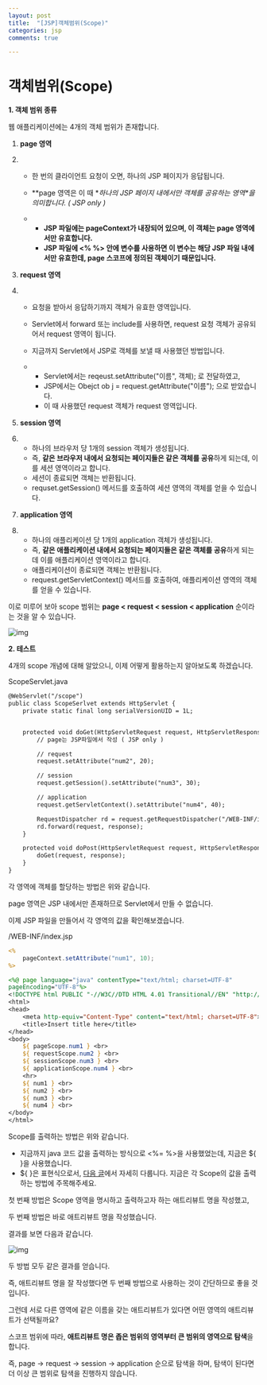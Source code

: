 ```yaml
---
layout: post
title:  "[JSP]객체범위(Scope)"
categories: jsp
comments: true

---
```


# 객체범위(Scope)

**1. 객체 범위 종류**

웹 애플리케이션에는 4개의 객체 범위가 존재합니다.

1. **page 영역**

2. - 한 번의 클라이언트 요청이 오면, 하나의 JSP 페이지가 응답됩니다.

   - **page 영역은 이 때 \**하나의 JSP 페이지 내에서만 객체를 공유하는 영역\**을 의미합니다. ( JSP only )**

   - - **JSP 파일에는 pageContext가 내장되어 있으며, 이 객체는 page 영역에서만 유효합니다.**
     - **JSP 파일에 <% %> 안에 변수를 사용하면 이 변수는 해당 JSP 파일 내에서만 유효한데, page 스코프에 정의된 객체이기 때문입니다.**

3. **request 영역**

4. - 요청을 받아서 응답하기까지 객체가 유효한 영역입니다.

   - Servlet에서 forward 또는 include를 사용하면, request 요청 객체가 공유되어서 request 영역이 됩니다.

   - 지금까지 Servlet에서 JSP로 객체를 보낼 때 사용했던 방법입니다.

   - - Servlet에서는 reqeust.setAttribute("이름", 객체); 로 전달하였고,
     - JSP에서는 Obejct ob j = request.getAttribute("이름"); 으로 받았습니다.
     - 이 때 사용했던 request 객체가 request 영역입니다.

5. **session 영역**

6. - 하나의 브라우저 당 1개의 session 객체가 생성됩니다.
   - 즉, **같은 브라우저 내에서 요청되는 페이지들은 같은 객체를 공유**하게 되는데, 이를 세션 영역이라고 합니다.
   - 세션이 종료되면 객체는 반환됩니다.
   - requset.getSession() 메서드를 호출하여 세션 영역의 객체를 얻을 수 있습니다.

7. **application 영역**

8. - 하나의 애플리케이션 당 1개의 application 객체가 생성됩니다.
   - 즉, **같은 애플리케이션 내에서 요청되는 페이지들은 같은 객체를 공유**하게 되는데 이를 애플리케이션 영역이라고 합니다.
   - 애플리케이션이 종료되면 객체는 반환됩니다.
   - request.getServletContext() 메서드를 호출하여, 애플리케이션 영역의 객체를 얻을 수 있습니다.



이로 미루어 보아 scope 범위는 **page < request < session < application** 순이라는 것을 알 수 있습니다. 

![img](https://t1.daumcdn.net/cfile/tistory/99D9A73D5AAE58C40B)









**2. 테스트**

4개의 scope 개념에 대해 알았으니, 이제 어떻게 활용하는지 알아보도록 하겠습니다.



ScopeServlet.java

```JSP
@WebServlet("/scope")
public class ScopeSerlvet extends HttpServlet {
    private static final long serialVersionUID = 1L;


    protected void doGet(HttpServletRequest request, HttpServletResponse response) throws ServletException, IOException {
        // page는 JSP파일에서 작성 ( JSP only )

        // request
        request.setAttribute("num2", 20);

        // session
        request.getSession().setAttribute("num3", 30);

        // application
        request.getServletContext().setAttribute("num4", 40);

        RequestDispatcher rd = request.getRequestDispatcher("/WEB-INF/index.jsp");
        rd.forward(request, response);
    }

    protected void doPost(HttpServletRequest request, HttpServletResponse response) throws ServletException, IOException {
        doGet(request, response);
    }
}
```

각 영역에 객체를 할당하는 방법은 위와 같습니다.

page 영역은 JSP 내에서만 존재하므로 Servlet에서 만들 수 없습니다.





이제 JSP 파일을 만들어서 각 영역의 값을 확인해보겠습니다.

/WEB-INF/index.jsp

```JSP
<%
    pageContext.setAttribute("num1", 10);
%>

<%@ page language="java" contentType="text/html; charset=UTF-8"
pageEncoding="UTF-8"%>
<!DOCTYPE html PUBLIC "-//W3C//DTD HTML 4.01 Transitional//EN" "http://www.w3.org/TR/html4/loose.dtd">
<html>
<head>
    <meta http-equiv="Content-Type" content="text/html; charset=UTF-8">
    <title>Insert title here</title>
</head>
<body>
    ${ pageScope.num1 } <br>
    ${ requestScope.num2 } <br>
    ${ sessionScope.num3 } <br>
    ${ applicationScope.num4 } <br>
    <hr>
    ${ num1 } <br>
    ${ num2 } <br>
    ${ num3 } <br>
    ${ num4 } <br>
</body>
</html>
```

Scope를 출력하는 방법은 위와 같습니다.

- 지금까지 java 코드 값을 출력하는 방식으로 <%= %>을 사용했었는데, 지금은 ${ }을 사용했습니다.
- ${ }은 표현식으로서, [다음 글](https://victorydntmd.tistory.com/156)에서 자세히 다룹니다. 지금은 각 Scope의 값을 출력하는 방법에 주목해주세요.



첫 번째 방법은 Scope 영역을 명시하고 출력하고자 하는 애트리뷰트 명을 작성했고,

두 번째 방법은 바로 애트리뷰트 명을 작성했습니다.

결과를 보면 다음과 같습니다.



![img](https://t1.daumcdn.net/cfile/tistory/9942174A5AAE582034)



두 방법 모두 같은 결과를 얻습니다.

즉, 애트리뷰트 명을 잘 작성했다면 두 번째 방법으로 사용하는 것이 간단하므로 좋을 것입니다.



그런데 서로 다른 영역에 같은 이름을 갖는 애트리뷰트가 있다면 어떤 영역의 애트리뷰트가 선택될까요?

스코프 범위에 따라, **애트리뷰트 명은 좁은 범위의 영역부터 큰 범위의 영역으로 탐색**을 합니다.

즉, page -> request -> session -> application 순으로 탐색을 하며, 탐색이 된다면 더 이상 큰 범위로 탐색을 진행하지 않습니다.



